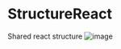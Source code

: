 # StructureReact
Shared react structure
![image](https://github.com/user-attachments/assets/cc50bf18-3b9b-4093-9808-412fba4d365c)
